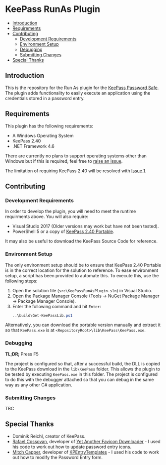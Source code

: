 # KeePass RunAs Plugin #

- [Introduction](#introduction)
- [Requirements](#requirements)
- [Contributing](#contributing)
    - [Development Requirements](#development-requirements)
    - [Environment Setup](#environment-setup)
    - [Debugging](#debugging)
    - [Submitting Changes](#submitting-changes)
- [Special Thanks](#special-thanks)

## Introduction ##

This is the repository for the Run As plugin for the [KeePass Password Safe](https://keepass.info/). The plugin adds functionality to easily execute an application using the credentials stored in a password entry.

## Requirements ##

This plugin has the following requirements:

- A Windows Operating System
- KeePass 2.40
- .NET Framework 4.6

There are currently no plans to support operating systems other than Windows but if this is required, feel free to [raise an issue](https://github.com/dale2507/KeePassRunAsPlugin/issues/new).

The limitation of requiring KeePass 2.40 will be resolved with [Issue 1](https://github.com/dale2507/KeePassRunAsPlugin/issues/1).

## Contributing ##

### Development Requirements ###

In order to develop the plugin, you will need to meet the runtime requirments above. You will also require:

- Visual Studio 2017 (Older versions may work but have not been tested).
- PowerShell 5 or a copy of [KeePass 2.40 Portable](https://sourceforge.net/projects/keepass/files/KeePass%202.x/2.40/KeePass-2.40.zip/download).

It may also be useful to download the KeePass Source Code for reference.

### Environment Setup ###

The only environment setup should be to ensure that KeePass 2.40 Portable is in the correct location for the solution to reference. To ease environment setup, a script has been provided to automate this. To execute this, use the following steps:

1. Open the solution file (`src\KeePassRunAsPlugin.sln`) in Visual Studio.
2. Open the Package Manager Console (Tools -> NuGet Package Manager -> Package Manager Console).
3. Enter the following command and hit `Enter`:
    ```powershell
    ..\build\Get-KeePassLib.ps1
    ```

Alternatively, you can download the portable version manually and extract it so that `KeePass.exe` is at `<RepositoryRoot>\lib\KeePass\KeePass.exe`.

### Debugging ###

**TL;DR;** Press F5

The project is configured so that, after a successful build, the DLL is copied to the KeePass download in the `lib\KeePass` folder. This allows the plugin to be tested by executing `KeePass.exe` in this folder. The project is configured to do this with the debugger attached so that you can debug in the same way as any other C# application.

### Submitting Changes ###

TBC

## Special Thanks ##

- Dominik Reichl, creator of KeePass.
- [Rafael Cossovan](https://github.com/navossoc), developer of [Yet Another Favicon Downloader](https://github.com/navossoc/KeePass-Yet-Another-Favicon-Downloader) - I used his code to work out how to update password entry icons.
- [Mitch Capper](https://github.com/mitchcapper), developer of [KPEntryTemplates](https://github.com/mitchcapper/KPEntryTemplates) - I used his code to work out how to modify the Password Entry form.